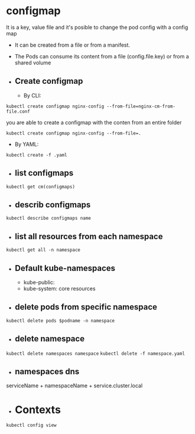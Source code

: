# configmap

  It is a key, value file and it's posible to change the pod config with a config map

  * It can be created from a file or from a manifest.
  * The Pods can consume its content from a file (config.file.key) or from a shared volume

* ## Create configmap
  
  * By CLI: 

`kubectl create configmap nginx-config --from-file=nginx-cm-from-file.conf`

  you are able to create a configmap with the conten from an entire folder

`kubectl create configmap nginx-config --from-file=.`

  * By YAML:

`kubectl create -f .yaml`

* ## list configmaps

`kubectl get cm(configmaps)`

* ## describ configmaps 

`kubectl describe configmaps name`

* ## list all resources from each namespace

`kubectl get all -n namespace`

* ## Default kube-namespaces
  * kube-public:
  * kube-system: core resources
  
* ## delete pods from specific namespace

`kubectl delete pods $podname -n namespace`

* ## delete namespace

`kubectl delete namespaces namespace`
`kubectl delete -f namespace.yaml`

* ## namespaces dns

serviceName + namespaceName + service.cluster.local

* # Contexts


`kubectl config view`
